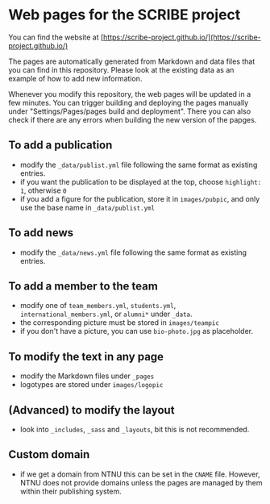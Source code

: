 # Web pages for the SCRIBE project

You can find the website at [https://scribe-project.github.io/](https://scribe-project.github.io/)

The pages are automatically generated from Markdown and data files that you can find in this repository. Please look at the existing data as an example of how to add new information.

Whenever you modify this repository, the web pages will be updated in a few minutes. You can trigger building and deploying the pages manually under "Settings/Pages/pages build and deployment". There you can also check if there are any errors when building the new version of the papges.

## To add a publication
- modify the `_data/publist.yml` file following the same format as existing entries.
- if you want the publication to be displayed at the top, choose `highlight: 1`, otherwise `0`
- if you add a figure for the publication, store it in `images/pubpic`, and only use the base name in  `_data/publist.yml`

## To add news
- modify the `_data/news.yml` file following the same format as existing entries.

## To add a member to the team
- modify one of `team_members.yml`, `students.yml`, `international_members.yml`, or `alumni*` under `_data`.
- the corresponding picture must be stored in `images/teampic`
- if you don't have a picture, you can use `bio-photo.jpg` as placeholder.

## To modify the text in any page
- modify the Markdown files under `_pages`
- logotypes are stored under `images/logopic`

## (Advanced) to modify the layout
- look into `_includes`, `_sass` and `_layouts`, bit this is not recommended.

## Custom domain
- if we get a domain from NTNU this can be set in the `CNAME` file. However, NTNU does not provide domains unless the pages are managed by them within their publishing system.
